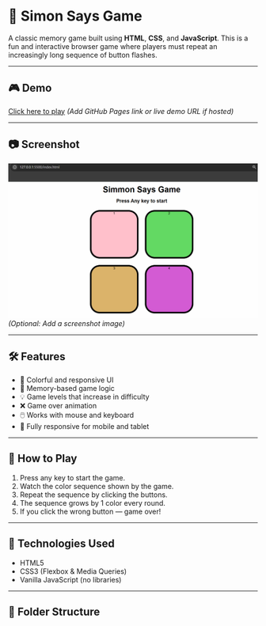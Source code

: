 # 🧠 Simon Says Game

A classic memory game built using **HTML**, **CSS**, and **JavaScript**. This is a fun and interactive browser game where players must repeat an increasingly long sequence of button flashes.

---

## 🎮 Demo

[Click here to play](#) *(Add GitHub Pages link or live demo URL if hosted)*

---

## 📷 Screenshot

![Simon Says Game Screenshot](./screenshot.png) *(Optional: Add a screenshot image)*

---

## 🛠️ Features

- 🎨 Colorful and responsive UI
- 🧠 Memory-based game logic
- 💡 Game levels that increase in difficulty
- ❌ Game over animation
- 🖱️ Works with mouse and keyboard
- 📱 Fully responsive for mobile and tablet

---

## 🚀 How to Play

1. Press any key to start the game.
2. Watch the color sequence shown by the game.
3. Repeat the sequence by clicking the buttons.
4. The sequence grows by 1 color every round.
5. If you click the wrong button — game over!

---

## 🧾 Technologies Used

- HTML5
- CSS3 (Flexbox & Media Queries)
- Vanilla JavaScript (no libraries)

---

## 🧩 Folder Structure

